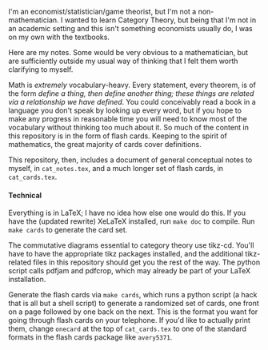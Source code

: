 I'm an economist/statistician/game theorist, but I'm not a non-mathematician.  I wanted
to learn Category Theory, but being that I'm not in an academic setting and this isn't
something economists usually do, I was on my own with the textbooks.

Here are my notes. Some would be very obvious to a mathematician, but are sufficiently
outside my usual way of thinking that I felt them worth clarifying to myself.

Math is _extremely_ vocabulary-heavy. Every statement, every theorem, is of the form
_define a thing, then define another thing; these things are related via a relationship
we have defined_. You could conceivably read a book in a language you don't speak by
looking up every word, but if you hope to make any progress
in reasonable time you will need to know most of the vocabulary without thinking too much
about it. So much of the content in this repository is in the form of flash cards. Keeping
to the spirit of mathematics, the great majority of cards cover definitions.

This repository, then, includes a document of general conceptual notes to myself, in
`cat_notes.tex`, and a much longer set of flash cards, in `cat_cards.tex`.

#### Technical
Everything is in LaTeX; I have no idea how else one would do this. If you have
the (updated rewrite) XeLaTeX installed, run `make doc` to compile. Run `make cards` to
generate the card set.

The commutative diagrams essential to category theory use tikz-cd. You'll have to
have the appropriate tikz packages installed, and the additional tikz-related files
in this repository should get you the rest of the way. The python script calls pdfjam
and pdfcrop, which may already be part of your LaTeX installation.

Generate the flash cards via `make cards`, which runs a python script (a hack that
is all but a shell script) to generate a randomized set of cards, one front on a page
followed by one back on the next. This is the format you want for going through flash
cards on your telephone. If you'd like to actually print them, change `onecard` at the
top of `cat_cards.tex` to one of the standard formats in the flash cards package like
`avery5371`.
